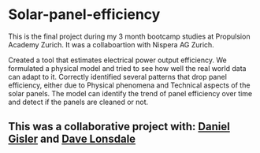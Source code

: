 # Solar-panel-efficiency

This is the final project during my 3 month bootcamp studies at Propulsion Academy Zurich. It was a collaboartion with Nispera AG Zurich.

Created a tool that estimates electrical power output efficiency. We formulated a physical model and tried to see how well the real world data can adapt to it. Correctly identified several patterns that drop panel efficiency, either due to Physical phenomena and Technical aspects of the solar panels. The model can identify the trend of panel efficiency over time and detect if the panels are cleaned or not.

## This was a collaborative project with: [Daniel Gisler](https://www.linkedin.com/in/daniel-gisler/) and [Dave Lonsdale](https://www.linkedin.com/in/dave-lonsdale/)
